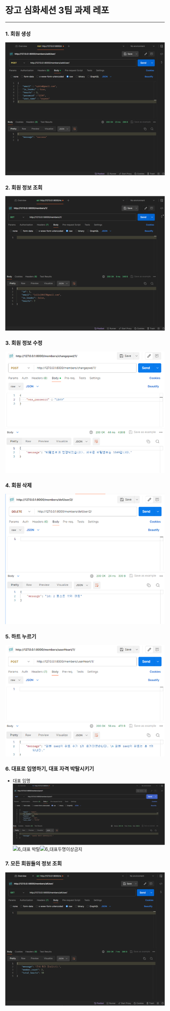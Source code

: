 # 장고 심화세션 3팀 과제 레포
---
### 1. 회원 생성
![1_회원_생성](./image/be_team3_1.png)

### 2. 회원 정보 조회
![2_회원_정보_조회](./image/be_team3_2.png)

### 3. 회원 정보 수정
![func3](./image/func3.png)

### 4. 회원 삭제
![func4](./image/func4.png)

### 5. 하트 누르기
![func5](./image/func5.png)

### 6. 대표로 임명하기, 대표 자격 박탈시키기
- 대표 임명
![6_대표_임명](./image/KakaoTalk_20240407_221752725.png)![6_대표 박탈](KakaoTalk_20240407_223036450.png)![6_대표두명이상금지](KakaoTalk_20240407_223012628.png)

### 7. 모든 회원들의 정보 조회
![7_모든_회원들의_정보_조회](./image/be_team3_7.png)


